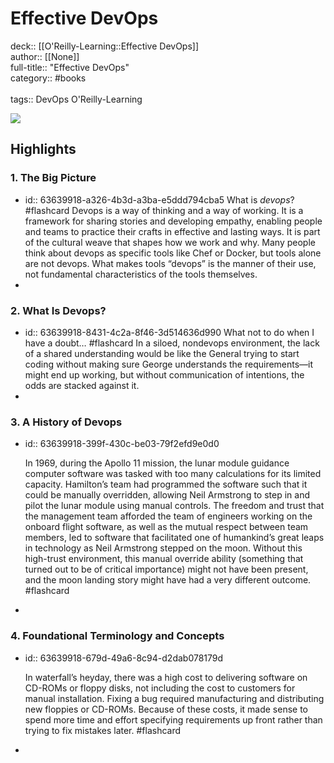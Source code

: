 # Effective DevOps

deck:: [[O'Reilly-Learning::Effective DevOps]]\
author:: [[None]]\
full-title:: "Effective DevOps"\
category:: #books\
\
tags:: DevOps O'Reilly-Learning  

![](https://learning.oreilly.com/library/view/effective-devops/9781491926291/ibis_generated_cover_thumbnail.jpg)
## Highlights
### 1. The Big Picture
- id:: 63639918-a326-4b3d-a3ba-e5ddd794cba5
   What is *devops*? #flashcard 
    Devops is a way of thinking and a way of working. It is a framework for sharing stories and developing empathy, enabling people and teams to practice their crafts in effective and lasting ways. It is part of the cultural weave that shapes how we work and why. Many people think about devops as specific tools like Chef or Docker, but tools alone are not devops. What makes tools “devops” is the manner of their use, not fundamental characteristics of the tools themselves.
-
### 2. What Is Devops?
- id:: 63639918-8431-4c2a-8f46-3d514636d990
   What not to do when I have a doubt… #flashcard 
    In a siloed, nondevops environment, the lack of a shared understanding would be like the General trying to start coding without making sure George understands the requirements—it might end up working, but without communication of intentions, the odds are stacked against it.
-
### 3. A History of Devops
- id:: 63639918-399f-430c-be03-79f2efd9e0d0
  
  In 1969, during the Apollo 11 mission, the lunar module guidance computer software was tasked with too many calculations for its limited capacity. Hamilton’s team had programmed the software such that it could be manually overridden, allowing Neil Armstrong to step in and pilot the lunar module using manual controls.
     The freedom and trust that the management team afforded the team of engineers working on the onboard flight software, as well as the mutual respect between team members, led to software that facilitated one of humankind’s great leaps in technology as Neil Armstrong stepped on the moon. Without this high-trust environment, this manual override ability (something that turned out to be of critical importance) might not have been present, and the moon landing story might have had a very different outcome. #flashcard
-
### 4. Foundational Terminology and Concepts
- id:: 63639918-679d-49a6-8c94-d2dab078179d
  
  In waterfall’s heyday, there was a high cost to delivering software on CD-ROMs or floppy disks, not including the cost to customers for manual installation. Fixing a bug required manufacturing and distributing new floppies or CD-ROMs. Because of these costs, it made sense to spend more time and effort specifying requirements up front rather than trying to fix mistakes later. #flashcard
-